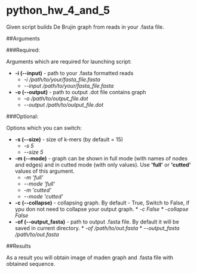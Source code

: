 # python_hw_4_and_5

Given script builds De Brujin graph from reads in your .fasta file.

##Arguments

###Required:

Arguments which are required for launching script:
  * **-i (--input)** - path to your .fasta formatted reads
    * *-i /path/to/your/fasta_file.fasta*
    * *--input /path/to/your/fasta_file.fasta*
  * **-o (--output)** - path to output .dot file contains graph
    * *-o /path/to/output_file.dot*
    * *--output /path/to/output_file.dot*

###Optional:

Options which you can switch:
  * **-s (--size)** - size of k-mers (by default = 15)
    * *-s 5*
    * *--size 5*
  * **-m (--mode)** - graph can be shown in full mode (with names of nodes and edges) and in cutted mode (with only values). Use **'full'** or **'cutted'** values of this argument.
    * *-m 'full'*
    * *--mode 'full'*
    * *-m 'cutted'*
    * *--mode 'cutted'*
   * **-c (--collapse)** - collapsing graph. By default - True, Switch to False, if ypu don not need to collapse your output graph.
    * *-c False*
    * *-collapse False*
   * **-of (--output_fasta)** - path to output .fasta file. By default it will be saved in current directory.
    * *-of /path/to/out.fasta*
    * *--output_fasta /path/to/out.fasta*
   
    
##Results

As a result you will obtain image of maden graph and .fasta file with obtained sequence.
